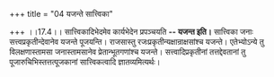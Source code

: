 +++
title = "04 यजन्ते सात्त्विका"

+++
।।17.4।। सात्त्विकादिभेदमेव कार्यभेदेन प्रपञ्चयति **-- यजन्त इति।**
सात्त्विका जनाः सत्त्वप्रकृतीन्देवानेव यजन्ते पूजयन्ति। राजसास्तु
रजःप्रकृतीन्यक्षान्राक्षसांश्च यजन्ते। एतेभ्योऽन्ये तु विलक्षणास्तामसा
जनास्तामसानेव प्रेतान्भूतगणांश्च यजन्ते। सत्त्वादिप्रकृतीनां
तत्तद्देवतानां तु पूजारुचिभिस्तत्तत्पूजकानां सात्त्विकत्वादि
ज्ञातव्यमित्यर्थः।
